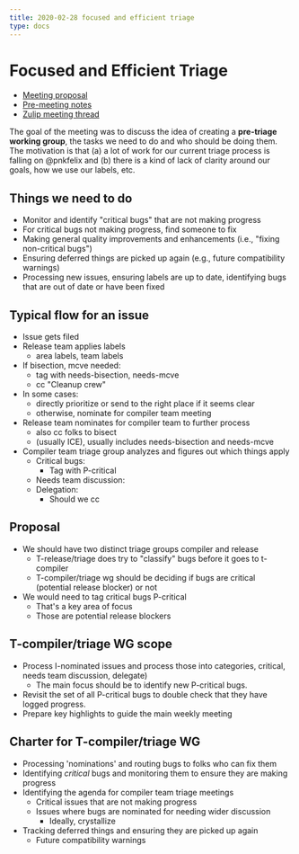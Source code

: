 ```yaml
---
title: 2020-02-28 focused and efficient triage
type: docs
---
```


# Focused and Efficient Triage

- [Meeting proposal](https://github.com/rust-lang/compiler-team/issues/247)
- [Pre-meeting notes](https://hackmd.io/5theN85oRS6QvyYPZt-vew)
- [Zulip meeting thread](https://zulip-archive.rust-lang.org/131828tcompiler/36846designmeeting20200228.html)

The goal of the meeting was to discuss the idea of creating a
**pre-triage working group**, the tasks we need to do and who should be
doing them. The motivation is that (a) a lot of work for our current
triage process is falling on @pnkfelix and (b) there is a kind of lack
of clarity around our goals, how we use our labels, etc.

## Things we need to do

- Monitor and identify "critical bugs" that are not making progress
- For critical bugs not making progress, find someone to fix
- Making general quality improvements and enhancements (i.e., "fixing non-critical bugs")
- Ensuring deferred things are picked up again (e.g., future compatibility warnings)
- Processing new issues, ensuring labels are up to date, identifying bugs that are out of date or have been fixed

## Typical flow for an issue

* Issue gets filed
* Release team applies labels
    * area labels, team labels
* If bisection, mcve needed:
    * tag with needs-bisection, needs-mcve
    * cc "Cleanup crew"
* In some cases:
    * directly prioritize or send to the right place if it seems clear
    * otherwise, nominate for compiler team meeting
* Release team nominates for compiler team to further process
    * also cc folks to bisect 
    * (usually ICE), usually includes needs-bisection and needs-mcve
* Compiler team triage group analyzes and figures out which things apply
    * Critical bugs:
        * Tag with P-critical
    * Needs team discussion:
    * Delegation:
        * Should we cc 

## Proposal

- We should have two distinct triage groups compiler and release
  - T-release/triage does try to "classify" bugs before it goes to t-compiler
  - T-compiler/triage wg should be deciding if bugs are critical (potential release blocker) or not
- We would need to tag critical bugs P-critical
  - That's a key area of focus
  - Those are potential release blockers

## T-compiler/triage WG scope

- Process I-nominated issues and process those into categories, critical, needs team discussion, delegate)
  - The main focus should be to identify new P-critical bugs.
- Revisit the set of all P-critical bugs to double check that they have logged progress.
- Prepare key highlights to guide the main weekly meeting

## Charter for T-compiler/triage WG

* Processing 'nominations' and routing bugs to folks who can fix them
* Identifying *critical* bugs and monitoring them to ensure they are making progress
* Identifying the agenda for compiler team triage meetings
    * Critical issues that are not making progress
    * Issues where bugs are nominated for needing wider discussion
        * Ideally, crystallize
* Tracking deferred things and ensuring they are picked up again
    * Future compatibility warnings
